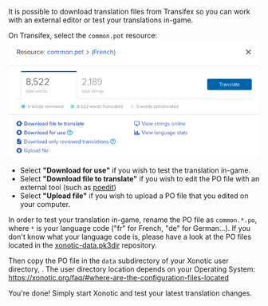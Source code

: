 It is possible to download translation files from Transifex so you can work with an external editor or test your translations in-game.

On Transifex, select the `common.pot` resource:
![Screenshot_20191005_164237](uploads/37bb634467e5ee1a025022cc2e53e652/Screenshot_20191005_164237.png)
*  Select **"Download for use"** if you wish to test the translation in-game.
*  Select **"Download file to translate"** if you wish to edit the PO file with an external tool (such as [poedit](https://poedit.net/))
*  Select **"Upload file"** if you wish to upload a PO file that you edited on your computer.

In order to test your translation in-game, rename the PO file as `common.*.po`, where `*` is your language code ("fr" for French, "de" for German...).
If you don't know what your language code is, please have a look at the PO files located in the [xonotic-data.pk3dir](https://gitlab.com/xonotic/xonotic-data.pk3dir) repository.

Then copy the PO file in the `data` subdirectory of your Xonotic user directory, .
The user directory location depends on your Operating System: https://xonotic.org/faq/#where-are-the-configuration-files-located

You're done!
Simply start Xonotic and test your latest translation changes.